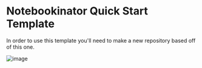 # Notebookinator Quick Start Template

In order to use this template you'll need to make a new repository based off of this one.

![image](https://github.com/The-Notebookinator/quick-start-template/assets/75806385/18e038d1-fa42-47f2-afb1-05b70bb391d8)
